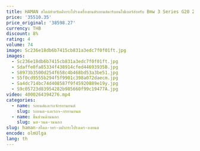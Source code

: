 ```yaml
---
title: HAMAN สไตล์สําหรับฝากระโปรงเครื่องยนต์รถยนต์คาร์บอนไฟเบอร์สําหรับ Bmw 3 Series G20 2019+
price: '35510.35'
price_original: '38598.27'
currency: THB
discount: 8%
rating: 4
volume: 74
image: Sc236e18db6b7415cb831a3edc7f0f01ft.jpg
images:
  - Sc236e18db6b7415cb831a3edc7f0f01ft.jpg
  - Sdaffe0fa85334f438914cfed44693935B.jpg
  - S8973b3500d254f658c4b468bd53a3be51.jpg
  - S5f0cd9555b294f5f9901c398a072daecm.jpg
  - Sa4dc714bc74d408587f9f45920889e19y.jpg
  - S9c05723d83954282b985660f99c19477A.jpg
video: 4000264394276.mp4
categories:
  - name: รถยนต์และรถจักรยานยนต์
    slug: รถยนต-และรถจ-กรยานยนต
  - name: ชิ้นส่วนด้านนอก
    slug: นส-วนด-านนอก
slug: haman-สไตล-าหร-บฝากระโปรงเคร-องยนต
encode: olmUlga
lang: th
---
```

  